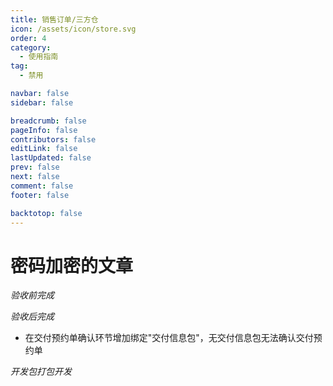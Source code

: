 ```yaml
---
title: 销售订单/三方仓
icon: /assets/icon/store.svg
order: 4
category:
  - 使用指南
tag:
  - 禁用

navbar: false
sidebar: false

breadcrumb: false
pageInfo: false
contributors: false
editLink: false
lastUpdated: false
prev: false
next: false
comment: false
footer: false

backtotop: false
---
```


# 密码加密的文章

*验收前完成*


*验收后完成*
<ul>
  <li>在交付预约单确认环节增加绑定"交付信息包"，无交付信息包无法确认交付预约单</li>
</ul>

*开发包打包开发*
